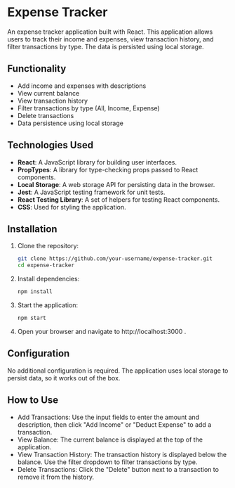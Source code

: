 # Expense Tracker

An expense tracker application built with React. This application allows users to track their income and expenses, view transaction history, and filter transactions by type. The data is persisted using local storage.

## Functionality

- Add income and expenses with descriptions
- View current balance
- View transaction history
- Filter transactions by type (All, Income, Expense)
- Delete transactions
- Data persistence using local storage

## Technologies Used

- **React**: A JavaScript library for building user interfaces.
- **PropTypes**: A library for type-checking props passed to React components.
- **Local Storage**: A web storage API for persisting data in the browser.
- **Jest**: A JavaScript testing framework for unit tests.
- **React Testing Library**: A set of helpers for testing React components.
- **CSS**: Used for styling the application.

## Installation

1. Clone the repository:
   ```sh
   git clone https://github.com/your-username/expense-tracker.git
   cd expense-tracker
   ```
2. Install dependencies:
   ```sh
   npm install
   ```
3. Start the application:
   ```sh
   npm start
   ```
4. Open your browser and navigate to http://localhost:3000 .

## Configuration

No additional configuration is required. The application uses local storage to persist data, so it works out of the box.

## How to Use

- Add Transactions: Use the input fields to enter the amount and description, then click "Add Income" or "Deduct Expense" to add a transaction.
- View Balance: The current balance is displayed at the top of the application.
- View Transaction History: The transaction history is displayed below the balance. Use the filter dropdown to filter transactions by type.
- Delete Transactions: Click the "Delete" button next to a transaction to remove it from the history.

